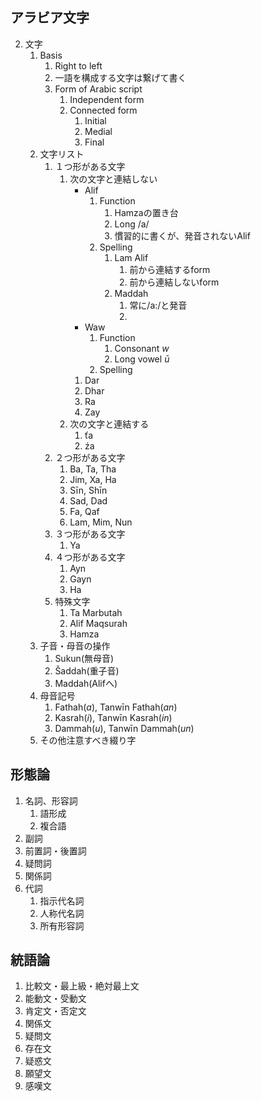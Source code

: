 ## アラビア文字
2. 文字
    1. Basis
        1. Right to left
        2. 一語を構成する文字は繋げて書く
        3. Form of Arabic script
            1. Independent form
            2. Connected form
                1. Initial
                2. Medial
                3. Final
    2. 文字リスト
        1. １つ形がある文字
            1. 次の文字と連結しない
                - Alif
                    1. Function
                        1. Hamzaの置き台
                        2. Long /a/
                        3. 慣習的に書くが、発音されないAlif
                    2. Spelling
                        1. Lam Alif
                            1. 前から連結するform
                            2. 前から連結しないform
                        2. Maddah
                            1. 常に/a:/と発音
                            2. 
                - Waw
                    1. Function
                        1. Consonant $w$
                        2. Long vowel $ū$
                    2. Spelling
                1. Dar
                2. Dhar
                3. Ra
                4. Zay
            2. 次の文字と連結する
                1. ťa
                2. źa
        2. ２つ形がある文字
            1. Ba, Ta, Tha
            2. Jim, Xa, Ha
            3. Sīn, Shīn
            4. Sad, Dad
            5. Fa, Qaf
            6. Lam, Mim, Nun
        3. ３つ形がある文字
            1. Ya
        4. ４つ形がある文字
            1. Ayn
            2. Gayn
            3. Ha
        5. 特殊文字
            1. Ta Marbutah
            2. Alif Maqsurah
            3. Hamza
    3. 子音・母音の操作
        1. Sukun(無母音)
        2. Šaddah(重子音)
        3. Maddah(Alifへ)
    4. 母音記号
        1. Fathah($a$), Tanwīn Fathah($an$)
        2. Kasrah($i$), Tanwīn Kasrah($in$)
        3. Dammah($u$), Tanwīn Dammah($un$)
    5. その他注意すべき綴り字

## 形態論
1. 名詞、形容詞
    1. 語形成
    2. 複合語
2. 副詞
3. 前置詞・後置詞
4. 疑問詞
5. 関係詞
6. 代詞
    1. 指示代名詞
    2. 人称代名詞
    3. 所有形容詞

## 統語論
1. 比較文・最上級・絶対最上文
2. 能動文・受動文
3. 肯定文・否定文
4. 関係文
5. 疑問文
6. 存在文
7. 疑惑文
8. 願望文
9. 感嘆文